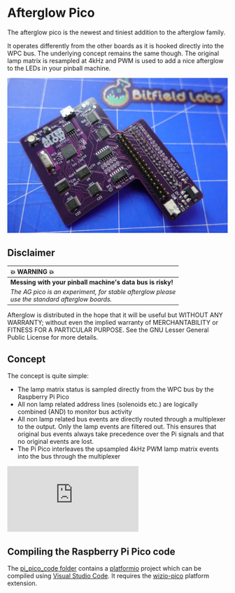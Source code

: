 # Afterglow Pico
The afterglow pico is the newest and tiniest addition to the afterglow family.

It operates differently from the other boards as it is hooked directly into the WPC bus. The underlying concept remains the same though. The original lamp matrix is resampled at 4kHz and PWM is used to add a nice afterglow to the LEDs in your pinball machine.

![afterglow_pico](https://github.com/bitfieldlabs/afterglow_pico/blob/master/pcb_v13/pictures/pcb_v13.jpg "Afterglow Pico")

## Disclaimer

| :boom: WARNING  :boom:            |
|:---------------------------|
| **Messing with your pinball machine's data bus is risky!** |
| *The AG pico is an experiment, for stable afterglow please<br>use the standard afterglow boards.* |

Afterglow is distributed in the hope that it will be useful but WITHOUT ANY WARRANTY; without even the implied warranty of
MERCHANTABILITY or FITNESS FOR A PARTICULAR PURPOSE.  See the GNU Lesser General Public License for more details.

## Concept
The concept is quite simple:
* The lamp matrix status is sampled directly from the WPC bus by the Raspberry Pi Pico
* All non lamp related address lines (solenoids etc.) are logically combined (AND) to monitor bus activity
* All non lamp related bus events are directly routed through a multiplexer to the output. Only the lamp events are filtered out. This ensures that original bus events always take precedence over the Pi signals and that no original events are lost.
* The Pi Pico interleaves the upsampled 4kHz PWM lamp matrix events into the bus through the multiplexer

![Afterglow Pico Schematic](https://github.com/bitfieldlabs/afterglow_pico/blob/master/pcb_v11/afterglow_pico.pdf "Afterglow Pico Schematic")

## Compiling the Raspberry Pi Pico code

The [pi_pico_code folder](https://github.com/bitfieldlabs/afterglow_pico/tree/master/pi_pico_code) contains a [platformio](https://platformio.org/) project which can be compiled using [Visual Studio Code](https://code.visualstudio.com/). It requires the [wizio-pico](https://github.com/Wiz-IO/wizio-pico) platform extension.
